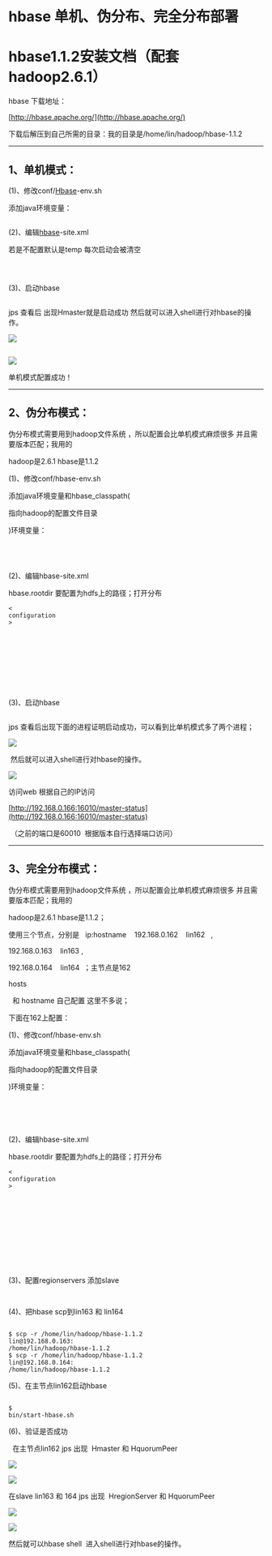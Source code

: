 #  hbase 单机、伪分布、完全分布部署

# **hbase1.1.2安装文档（配套hadoop2.6.1）**

hbase 下载地址：

[http://hbase.apache.org/](http://hbase.apache.org/)

下载后解压到自己所需的目录：我的目录是/home/lin/hadoop/hbase-1.1.2

---

## **1、单机模式：**

\(1\)、修改conf/[Hbase](http://lib.csdn.net/base/hbase)-env.sh 

添加java环境变量：

```

```

\(2\)、编辑[hbase](http://lib.csdn.net/base/hbase)-site.xml 

若是不配置默认是temp 每次启动会被清空

```



```

\(3\)、启动hbase

```

```

jps 查看后 出现Hmaster就是启动成功 然后就可以进入shell进行对hbase的操作。

![](file:///D:/Documents/%E6%88%91%E7%9A%84%E6%96%87%E6%A1%A3/My%20Knowledge/temp/f65d8d0e-53b6-4946-83ce-067ca7dc8f4e_128_files/2e3872f5-7fe3-4fc1-b531-b9e1ef5ad04c.png)

  


```

```

![](file:///D:/Documents/%E6%88%91%E7%9A%84%E6%96%87%E6%A1%A3/My%20Knowledge/temp/f65d8d0e-53b6-4946-83ce-067ca7dc8f4e_128_files/c48994f1-f736-47d9-93d3-e55213a91cb6.png)

  


单机模式配置成功！

---

  


## **2、伪分布模式：**

伪分布模式需要用到hadoop文件系统 ，所以配置会比单机模式麻烦很多 并且需要版本匹配；我用的

hadoop是2.6.1 hbase是1.1.2

\(1\)、修改conf/hbase-env.sh 

添加java环境变量和hbase\_classpath\(

指向hadoop的配置文件目录

\)环境变量：

```




```

\(2\)、编辑hbase-site.xml

hbase.rootdir 要配置为hdfs上的路径；打开分布

```
<
configuration
>










```

\(3\)、启动hbase

```

```

jps 查看后出现下面的进程证明启动成功，可以看到比单机模式多了两个进程；

![](http://img.blog.csdn.net/20151028104552306?watermark/2/text/aHR0cDovL2Jsb2cuY3Nkbi5uZXQv/font/5a6L5L2T/fontsize/400/fill/I0JBQkFCMA==/dissolve/70/gravity/Center)

  


 然后就可以进入shell进行对hbase的操作。

  


![](file:///D:/Documents/%E6%88%91%E7%9A%84%E6%96%87%E6%A1%A3/My%20Knowledge/temp/f65d8d0e-53b6-4946-83ce-067ca7dc8f4e_128_files/4207a1bb-5574-4c66-bf9b-36325bcdac6a.png)

  


  


访问web 根据自己的IP访问 

[http://192.168.0.166:16010/master-status](http://192.168.0.166:16010/master-status)

 （之前的端口是60010  根据版本自行选择端口访问）

---

  


## **3、完全分布模式：**

伪分布模式需要用到hadoop文件系统 ，所以配置会比单机模式麻烦很多 并且需要版本匹配；我用的

hadoop是2.6.1 hbase是1.1.2；

使用三个节点，分别是   ip:hostname    192.168.0.162    lin162   ,  

192.168.0.163    lin163 , 

192.168.0.164    lin164  ；主节点是162

hosts 

  和 hostname 自己配置 这里不多说；

下面在162上配置： 

\(1\)、修改conf/hbase-env.sh 

添加java环境变量和hbase\_classpath\(

指向hadoop的配置文件目录

\)环境变量：

```





```

\(2\)、编辑hbase-site.xml

hbase.rootdir 要配置为hdfs上的路径；打开分布

```
<
configuration
>












```

\(3\)、配置regionservers 添加slave

```


```

\(4\)、把hbase scp到lin163 和 lin164 

```

$ scp -r /home/lin/hadoop/hbase-1.1.2
lin@192.168.0.163:
/home/lin/hadoop/hbase-1.1.2
$ scp -r /home/lin/hadoop/hbase-1.1.2
lin@192.168.0.164:
/home/lin/hadoop/hbase-1.1.2
```

\(5\)、在主节点lin162启动hbase

```

$  
bin/start-hbase.sh
```

\(6\)、验证是否成功

  在主节点lin162 jps 出现  Hmaster 和 HquorumPeer

![](http://img.blog.csdn.net/20151028104051400?watermark/2/text/aHR0cDovL2Jsb2cuY3Nkbi5uZXQv/font/5a6L5L2T/fontsize/400/fill/I0JBQkFCMA==/dissolve/70/gravity/Center)  


![](file:///D:/Documents/%E6%88%91%E7%9A%84%E6%96%87%E6%A1%A3/My%20Knowledge/temp/18259326-abfc-4825-b9ca-b3e8868dedc3.png)  


在slave lin163 和 164 jps 出现  HregionServer 和 HquorumPeer

![](http://img.blog.csdn.net/20151028104100964?watermark/2/text/aHR0cDovL2Jsb2cuY3Nkbi5uZXQv/font/5a6L5L2T/fontsize/400/fill/I0JBQkFCMA==/dissolve/70/gravity/Center)  


![](file:///D:/Documents/%E6%88%91%E7%9A%84%E6%96%87%E6%A1%A3/My%20Knowledge/temp/17136c0a-f115-4ecf-b2a7-611b47fb179d.png)  


  


然后就可以hbase shell  进入shell进行对hbase的操作。



